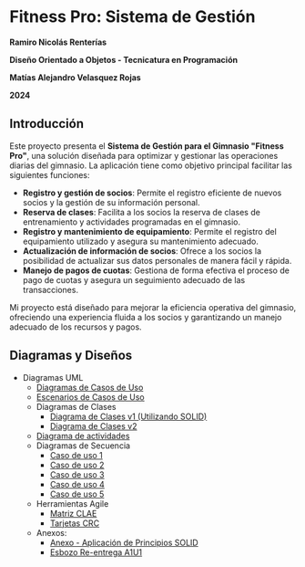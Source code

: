 # Fitness Pro: Sistema de Gestión

**Ramiro Nicolás Renterías**

**Diseño Orientado a Objetos - Tecnicatura en Programación**

**Matías Alejandro Velasquez Rojas**

**2024**

## Introducción

Este proyecto presenta el **Sistema de Gestión para el Gimnasio "Fitness Pro"**, una solución diseñada para optimizar y gestionar las operaciones diarias del gimnasio. La aplicación tiene como objetivo principal facilitar las siguientes funciones:

- **Registro y gestión de socios**: Permite el registro eficiente de nuevos socios y la gestión de su información personal.
- **Reserva de clases**: Facilita a los socios la reserva de clases de entrenamiento y actividades programadas en el gimnasio.
- **Registro y mantenimiento de equipamiento**: Permite el registro del equipamiento utilizado y asegura su mantenimiento adecuado.
- **Actualización de información de socios**: Ofrece a los socios la posibilidad de actualizar sus datos personales de manera fácil y rápida.
- **Manejo de pagos de cuotas**: Gestiona de forma efectiva el proceso de pago de cuotas y asegura un seguimiento adecuado de las transacciones.

Mi proyecto está diseñado para mejorar la eficiencia operativa del gimnasio, ofreciendo una experiencia fluida a los socios y garantizando un manejo adecuado de los recursos y pagos.

## Diagramas y Diseños

- Diagramas UML
  - [Diagramas de Casos de Uso](https://drive.google.com/file/d/1glPu2SN0P1o7it0tPphSRs8X8NqNcf2e/view?usp=sharing)
  - [Escenarios de Casos de Uso](https://docs.google.com/spreadsheets/d/1FPurNsSBPeVZakk3x9H0IFhMUqSHvSWI/edit?usp=sharing&ouid=101120142767344064015&rtpof=true&sd=true)
  - Diagramas de Clases
    - [Diagrama de Clases v1 (Utilizando SOLID)](https://drive.google.com/file/d/1cDUHP38Veetx6VWCIQsh8156ih2UR8Mr/view?usp=sharing)
    - [Diagrama de Clases v2](https://drive.google.com/file/d/19CI0s44qy5Ja1hfVsjmi5P3d-gYIIHzh/view?usp=sharing)
  - [Diagrama de actividades](https://drive.google.com/file/d/1XF8cEFnf-hpib0rCNo-hXwxBdS06hqfn/view?usp=sharing)
  - Diagramas de Secuencia
    - [Caso de uso 1](https://drive.google.com/file/d/1F7b8gQ52AkU21KnaVASZ_YlpivNXYoFE/view?usp=sharing)
    - [Caso de uso 2](https://drive.google.com/file/d/1VBS54bYBKf_2dn5-oKZ983E7Tv2Cvaju/view?usp=sharing)
    - [Caso de uso 3](https://drive.google.com/file/d/1OSvcL0MFQL6BOxuNkxkhbs4YMlXYSmAh/view?usp=sharing)
    - [Caso de uso 4](https://drive.google.com/file/d/1df1rCrimeEhGhmN5iSaOC1LNgSvrqOZD/view?usp=sharing)
    - [Caso de uso 5](https://drive.google.com/file/d/1zw2hjryVQIPzmAju3ar7J4JzmvKGTgp2/view?usp=sharing)
  - Herramientas Agile
    - [Matriz CLAE](https://docs.google.com/spreadsheets/d/1L4xd8Jr2xFDNYf7EmOZMs0QoMsd1lawm/edit?usp=sharing&ouid=101120142767344064015&rtpof=true&sd=true)
    - [Tarjetas CRC](https://docs.google.com/spreadsheets/d/1qseXx2NS4fiqnqy2mEZaPTBF9Hv3myKG/edit?usp=sharing&ouid=101120142767344064015&rtpof=true&sd=true)
  - Anexos:
    - [Anexo - Aplicación de Principios SOLID](https://drive.google.com/file/d/1EAK4FN9NH_M5wjnRqK-J9cI85AntpX96/view?usp=sharing)
    - [Esbozo Re-entrega A1U1](https://drive.google.com/file/d/1MEJ6YkTC0dMwgqBiA3qoWMg45VD-7LPq/view?usp=sharing)
